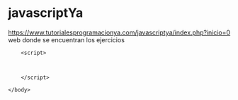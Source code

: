 # javascriptYa
https://www.tutorialesprogramacionya.com/javascriptya/index.php?inicio=0 web donde se encuentran los ejercicios

<!DOCTYPE html>
<html>
    <head>
        <meta charset="utf-8" />
        <title>Ejemplo de Javascript 15-01</title>
    </head>
    <body>

        <script>

            
            
        </script>

    </body>
</html>
